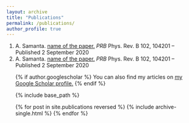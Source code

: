```yaml
---
layout: archive
title: "Publications"
permalink: /publications/
author_profile: true
---
```



<ol><li>A. Samanta. <a href="https://journals.aps.org/prb/abstract/10.1103/PhysRevB.102.104201">name of the paper.</a><em> PRB</em> Phys. Rev. B 102, 104201 – Published 2 September 2020</li><li>A. Samanta. <a href="https://journals.aps.org/prb/abstract/10.1103/PhysRevB.102.104201">name of the paper.</a><em> PRB</em> Phys. Rev. B 102, 104201 – Published 2 September 2020</li>


{% if author.googlescholar %}
  You can also find my articles on <u><a href="{{author.googlescholar}}">my Google Scholar profile</a>.</u>
{% endif %}

{% include base_path %}

{% for post in site.publications reversed %}
  {% include archive-single.html %}
{% endfor %}
